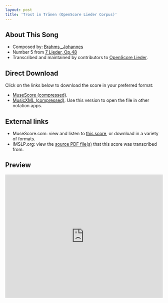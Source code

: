 ```yaml
---
layout: post
title: 'Trost in Tränen (OpenScore Lieder Corpus)'
---
```


## About This Song

- Composed by: [Brahms,_Johannes](https://fourscoreandmore.org/openscore/lieder/Brahms,_Johannes)
- Number 5 from [7 Lieder, Op.48](https://fourscoreandmore.org/openscore/lieder/Brahms,_Johannes/7_Lieder,_Op.48)
- Transcribed and maintained by contributors to [OpenScore Lieder].

[OpenScore Lieder]: https://musescore.com/openscore-lieder-corpus

## Direct Download

Click on the links below to download the score in your preferred format:
- [MuseScore (compressed)](https://github.com/openscore/lieder/blob/main/scores/Brahms,_Johannes/7_Lieder,_Op.48/5_Trost_in_Tränen/lc5071629.mscz?raw=true).
- [MusicXML (compressed)](https://github.com/openscore/lieder/blob/main/scores/Brahms,_Johannes/7_Lieder,_Op.48/5_Trost_in_Tränen/lc5071629.mxl?raw=true). Use this version to open the file in other notation apps.

## External links

- MuseScore.com: view and listen to [this score][MuseScore], or download in a variety of formats.
- IMSLP.org: view the [source PDF file(s)][IMSLP] that this score was transcribed from.

[MuseScore]: https://musescore.com/score/5071629
[IMSLP]: https://imslp.org/wiki/Special:ReverseLookup/81907

## Preview

<iframe width="100%" height="394" src="https://musescore.com/openscore-lieder-corpus/scores/5071629/embed" frameborder="0" allowfullscreen allow="autoplay; fullscreen"></iframe>
